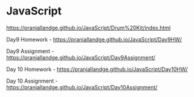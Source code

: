 # JavaScript

https://pranjallandge.github.io/JavaScript/Drum%20Kit/index.html

Day9 Homework - https://pranjallandge.github.io/JavaScript/Day9HW/

Day9 Assignment - https://pranjallandge.github.io/JavaScript/Day9Assignment/

Day 10 Homework - https://pranjallandge.github.io/JavaScript/Day10HW/

Day 10 Assignment - https://pranjallandge.github.io/JavaScript/Day10Assignment/
